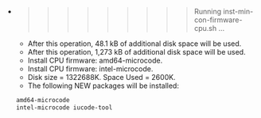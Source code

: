 * >>>>>>>>> Running inst-min-con-firmware-cpu.sh ...
  * After this operation, 48.1 kB of additional disk space will be used.
  * After this operation, 1,273 kB of additional disk space will be used.
  * Install CPU firmware: amd64-microcode.
  * Install CPU firmware: intel-microcode.
  * Disk size = 1322688K. Space Used = 2600K.
  * The following NEW packages will be installed:
  ```bash
  amd64-microcode
  intel-microcode iucode-tool
  ```
